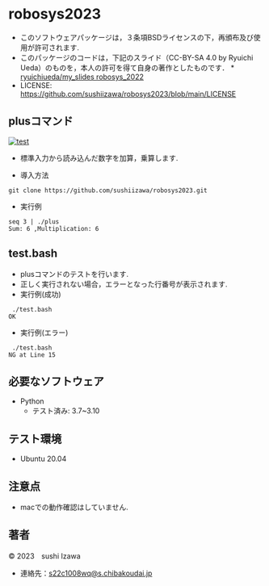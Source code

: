 # robosys2023
* このソフトウェアパッケージは，３条項BSDライセンスの下，再頒布及び使用が許可されます.
* このパッケージのコードは，下記のスライド（CC-BY-SA 4.0 by Ryuichi Ueda）のものを，本人の許可を得て自身の著作としたものです．
      * [ryuichiueda/my_slides robosys_2022](https://github.com/ryuichiueda/my_slides/tree/master/robosys_2022)
* LICENSE: https://github.com/sushiizawa/robosys2023/blob/main/LICENSE

## plusコマンド ##
[![test](https://github.com/sushiizawa/robosys2023/actions/workflows/test.yml/badge.svg)](https://github.com/sushiizawa/robosys2023/actions/workflows/test.yml)
* 標準入力から読み込んだ数字を加算，乗算します.

* 導入方法
```
git clone https://github.com/sushiizawa/robosys2023.git
```
* 実行例
```
seq 3 | ./plus
Sum: 6 ,Multiplication: 6
```

## test.bash ##
* plusコマンドのテストを行います.
* 正しく実行されない場合，エラーとなった行番号が表示されます.
* 実行例(成功)
```
 ./test.bash
OK
```
* 実行例(エラー)
```
 ./test.bash
NG at Line 15
```

## 必要なソフトウェア ##
* Python
  * テスト済み: 3.7~3.10

## テスト環境　
* Ubuntu 20.04

## 注意点
* macでの動作確認はしていません.

## 著者
© 2023　sushi Izawa
* 連絡先：s22c1008wq@s.chibakoudai.jp 
